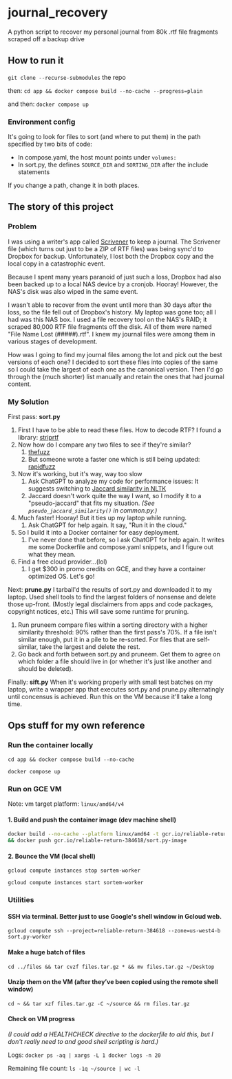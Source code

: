 # journal_recovery
A python script to recover my personal journal from 80k .rtf file fragments scraped off a backup drive

## How to run it
`git clone --recurse-submodules` the repo

then: `cd app && docker compose build --no-cache --progress=plain`

and then: `docker compose up`

### Environment config

It's going to look for files to sort (and where to put them) in the path specified by two bits of code:
* In compose.yaml, the host mount points under `volumes:`
* In sort.py, the defines `SOURCE_DIR` and `SORTING_DIR` after the include statements

If you change a path, change it in both places.

## The story of this project

### Problem
I was using a writer's app called [Scrivener](https://www.literatureandlatte.com/scrivener/) to keep a journal. The Scrivener file (which turns out just to be a ZIP of RTF files) was being sync'd to Dropbox for backup. Unfortunately, I lost both the Dropbox copy and the local copy in a catastrophic event.

Because I spent many years paranoid of just such a loss, Dropbox had also been backed up to a local NAS device by a cronjob. Hooray! However, the NAS's disk was also wiped in the same event.

I wasn't able to recover from the event until more than 30 days after the loss, so the file fell out of Dropbox's history. My laptop was gone too; all I had was this NAS box. I used a file recovery tool on the NAS's RAID; it scraped 80,000 RTF file fragments off the disk. All of them were named "File Name Lost (#####).rtf". I knew my journal files were among them in various stages of development.

How was I going to find my journal files among the lot and pick out the best versions of each one? I decided to sort these files into copies of the same so I could take the largest of each one as the canonical version. Then I'd go through the (much shorter) list manually and retain the ones that had journal content.

### My Solution
First pass: **sort.py**
1. First I have to be able to read these files. How to decode RTF? I found a library: [striprtf](https://github.com/joshy/striprtf)
1. Now how do I compare any two files to see if they're similar?
    1. [thefuzz](https://github.com/seatgeek/thefuzz)
    1. But someone wrote a faster one which is still being updated: [rapidfuzz](https://maxbachmann.github.io/RapidFuzz/Installation.html)
1. Now it's working, but it's way, way too slow
    1. Ask ChatGPT to analyze my code for performance issues: It suggests switching to [Jaccard similarity in NLTK](https://www.nltk.org/_modules/nltk/metrics/distance.html#jaccard_distance)
    1. Jaccard doesn't work quite the way I want, so I modify it to a "pseudo-jaccard" that fits my situation. *(See `pseudo_jaccard_similarity()` in common.py.)*
1. Much faster! Hooray! But it ties up my laptop while running.
    1. Ask ChatGPT for help again. It say, "Run it in the cloud."
1. So I build it into a Docker container for easy deployment.
    1. I've never done that before, so I ask ChatGPT for help again. It writes me some Dockerfile and compose.yaml snippets, and I figure out what they mean.
1. Find a free cloud provider...(lol)
    1. I get $300 in promo credits on GCE, and they have a container optimized OS. Let's go!

Next: **prune.py**
I tarball'd the results of sort.py and downloaded it to my laptop. Used shell tools to find the largest folders of nonsense and delete those up-front. (Mostly legal disclaimers from apps and code packages, copyright notices, etc.) This will save some runtime for pruning.
1. Run pruneem compare files within a sorting directory with a higher similarity threshold: 90% rather than the first pass's 70%. If a file isn't similar enough, put it in a pile to be re-sorted. For files that are self-similar, take the largest and delete the rest.
1. Go back and forth between sort.py and pruneem. Get them to agree on which folder a file should live in (or whether it's just like another and should be deleted).

Finally: **sift.py**
When it's working properly with small test batches on my laptop, write a wrapper app that executes sort.py and prune.py alternatingly until concensus is achieved. Run this on the VM because it'll take a long time.

## Ops stuff for my own reference
### Run the container locally
`cd app && docker compose build --no-cache`

`docker compose up`

### Run on GCE VM
Note: vm target platform: `linux/amd64/v4`

#### 1. Build and push the container image (dev machine shell)
```bash
docker build --no-cache --platform linux/amd64 -t gcr.io/reliable-return-384618/sort.py-image . \
&& docker push gcr.io/reliable-return-384618/sort.py-image
```

#### 2. Bounce the VM (local shell)
`gcloud compute instances stop sortem-worker`

`gcloud compute instances start sortem-worker`

### Utilities
#### SSH via terminal. Better just to use Google's shell window in Gcloud web.
`gcloud compute ssh --project=reliable-return-384618 --zone=us-west4-b sort.py-worker`

#### Make a huge batch of files
`cd ../files && tar cvzf files.tar.gz * && mv files.tar.gz ~/Desktop`

#### Unzip them on the VM (after they’ve been copied using the remote shell window)
`cd ~ && tar xzf files.tar.gz -C ~/source && rm files.tar.gz`

#### Check on VM progress
*(I could add a HEALTHCHECK directive to the dockerfile to aid this, but I don't really need to and good shell scripting is hard.)*

Logs: `docker ps -aq | xargs -L 1 docker logs -n 20`

Remaining file count: `ls -1q ~/source | wc -l`
